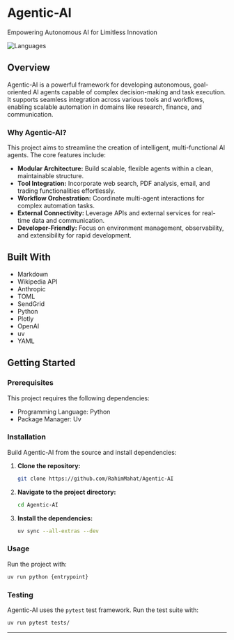 # Agentic-AI

Empowering Autonomous AI for Limitless Innovation

![Languages](https://img.shields.io/badge/python-59.5%25-blue)

## Overview

Agentic-AI is a powerful framework for developing autonomous, goal-oriented AI agents capable of complex decision-making and task execution. It supports seamless integration across various tools and workflows, enabling scalable automation in domains like research, finance, and communication.

### Why Agentic-AI?

This project aims to streamline the creation of intelligent, multi-functional AI agents. The core features include:

- **Modular Architecture:** Build scalable, flexible agents within a clean, maintainable structure.
- **Tool Integration:** Incorporate web search, PDF analysis, email, and trading functionalities effortlessly.
- **Workflow Orchestration:** Coordinate multi-agent interactions for complex automation tasks.
- **External Connectivity:** Leverage APIs and external services for real-time data and communication.
- **Developer-Friendly:** Focus on environment management, observability, and extensibility for rapid development.

## Built With

- Markdown
- Wikipedia API
- Anthropic
- TOML
- SendGrid
- Python
- Plotly
- OpenAI
- uv
- YAML

## Getting Started

### Prerequisites

This project requires the following dependencies:

- Programming Language: Python
- Package Manager: Uv

### Installation

Build Agentic-AI from the source and install dependencies:

1. **Clone the repository:**
   ```bash
   git clone https://github.com/RahimMahat/Agentic-AI
   ```

2. **Navigate to the project directory:**
   ```bash
   cd Agentic-AI
   ```

3. **Install the dependencies:**
   ```bash
   uv sync --all-extras --dev
   ```

### Usage

Run the project with:
```bash
uv run python {entrypoint}
```

### Testing

Agentic-AI uses the `pytest` test framework. Run the test suite with:
```bash
uv run pytest tests/
```

---
